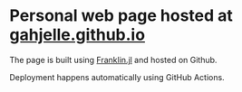 # Personal web page hosted at [gahjelle.github.io](https://gahjelle.github.io)

The page is built using [Franklin.jl](https://franklinjl.org/) and hosted on Github.

Deployment happens automatically using GitHub Actions.
